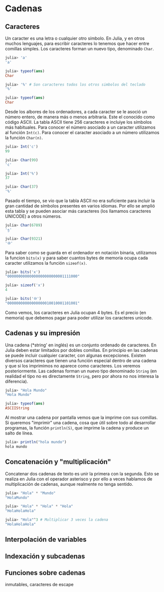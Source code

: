 # Cadenas

## Caracteres

Un caracter es una letra o cualquier otro símbolo. En Julia, y en otros muchos lenguajes, para escribir caracteres lo tenemos que hacer entre comillas simples. Los caracteres forman un nuevo tipo, denominado `Char`.

```julia
julia> 'a'
'a'

julia> typeof(ans)
Char

julia> '%' # Son caracteres todos los otros simbolos del teclado
'%'

julia> typeof(ans)
Char
```
Desde los albores de los ordenadores, a cada caracter se le asoció un número entero, de manera más o menos arbitraria. Este el conocido como código ASCII. La tabla ASCII tiene 256 caracteres e incluiye los símbolos más habituales. Para conocer el número asociado a un caracter utilizamos al función `Int(c)`. Para conocer el caracter asociado a un número utilizamos la función `Char(n)`.

```julia
julia> Int('c')
99

julia> Char(99)
'c'

julia> Int('%')
37

julia> Char(37)
'%'
```

Pasado el tiempo, se vio que la tabla ASCII no era suficiente para incluir la gran cantidad de símbolos presentes en varios idiomas. Por ello se amplió esta tabla y se pueden asociar más caracteres (los llamamos caracteres UNICODE) a otros números.

```julia
julia> Char(6789)
'᪅'

julia> Char(9321)
'⑩'
```

Para saber como se guarda en el ordenador en notación binaria, utilizamos la funcion `bits(x)` y para saber cuantos bytes de memoria ocupa cada caracter utilizamos la función `sizeof(x)`.

```julia
julia> bits('x')
"00000000000000000000000001111000"

julia> sizeof('x')
4

julia> bits('⑩')
"00000000000000000010010001101001"
```

Como vemos, los caracteres en Julia ocupan 4 bytes. Es el precio (en memoria) que  debemos pagar para poder utilizar los caracteres unicode.


## Cadenas y su impresión

Una cadena (*string' en inglés) es un conjunto ordenado de caracteres. En Julia deben estar limitados por dobles comillas. En principio en las cadenas se puede incluir cualquier caracter, con algunas excepciones. Existen diversos caracteres que tienen una función especial dentro de una cadena y que si los imprimimos no aparece como caracteres. Los veremos posteriormente. Las cadenas forman un nuevo tipo denominado `String` (en realidad el tipo no es directamente `String`, pero por ahora no nos interesa la diferencia).

```julia
julia> "Hola Mundo"
"Hola Mundo"

julia> typeof(ans)
ASCIIString
```

Al mostrar una cadena por pantalla vemos que la imprime con sus comillas. Si queremos "imprimir" una cadena, cosa que útil sobre todo al desarrollar programas, la función `println(S)`, que imprime la cadena y produce un salto de línea.

```julia
julia> println("hola mundo")
hola mundo
```



## Concatenación y "multiplicación"


Concatenar dos cadenas de texto es unir la primera con la segunda. Esto se realiza en Julia con el operador asterisco y por ello a veces hablamos de multiplicación de cadenas, aunque realmente no tenga sentido.

```julia
julia> "Hola" * "Mundo"
"HolaMundo"

julia> "Hola" * "Hola" * "Hola"
"HolaHolaHola"

julia> "Hola"^3 # Multiplicar 3 veces la cadena
"HolaHolaHola"
```





## Interpolación de variables

## Indexación y subcadenas

## Funciones sobre cadenas

inmutables, caracteres de escape